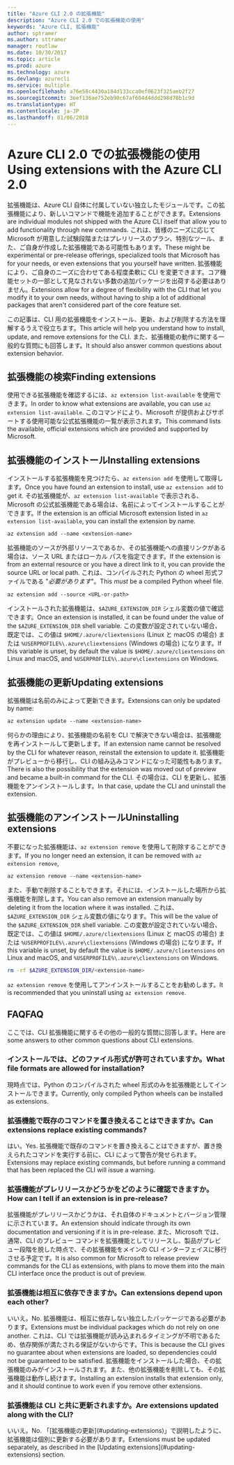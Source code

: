 ```yaml
---
title: "Azure CLI 2.0 の拡張機能"
description: "Azure CLI 2.0 での拡張機能の使用"
keywords: "Azure CLI, 拡張機能"
author: sptramer
ms.author: sttramer
manager: routlaw
ms.date: 10/30/2017
ms.topic: article
ms.prod: azure
ms.technology: azure
ms.devlang: azurecli
ms.service: multiple
ms.openlocfilehash: a76e58c4430a184d133cca0ef0623f325aeb2f27
ms.sourcegitcommit: 3eef136ae752eb90c67af604d4ddd298d70b1c9d
ms.translationtype: HT
ms.contentlocale: ja-JP
ms.lasthandoff: 01/06/2018
---
```

# <a name="using-extensions-with-the-azure-cli-20"></a><span data-ttu-id="a0a51-104">Azure CLI 2.0 での拡張機能の使用</span><span class="sxs-lookup"><span data-stu-id="a0a51-104">Using extensions with the Azure CLI 2.0</span></span>

<span data-ttu-id="a0a51-105">拡張機能は、Azure CLI 自体に付属していない独立したモジュールです。この拡張機能により、新しいコマンドで機能を追加することができます。</span><span class="sxs-lookup"><span data-stu-id="a0a51-105">Extensions are individual modules not shipped with the Azure CLI itself that allow you to add functionality through new commands.</span></span> <span data-ttu-id="a0a51-106">これは、皆様のニーズに応じて Microsoft が用意した試験段階またはプレリリースのプラン、特別なツール、また、ご自身が作成した拡張機能である可能性もあります。</span><span class="sxs-lookup"><span data-stu-id="a0a51-106">These might be experimental or pre-release offerings, specialized tools that Microsoft has for your needs, or even extensions that you yourself have written.</span></span> <span data-ttu-id="a0a51-107">拡張機能により、ご自身のニーズに合わせてある程度柔軟に CLI を変更できます。コア機能セットの一部として見なされない多数の追加パッケージを出荷する必要はありません。</span><span class="sxs-lookup"><span data-stu-id="a0a51-107">Extensions allow for a degree of flexibility with the CLI that let you modify it to your own needs, without having to ship a lot of additional packages that aren't considered part of the core feature set.</span></span>

<span data-ttu-id="a0a51-108">この記事は、CLI 用の拡張機能をインストール、更新、および削除する方法を理解するうえで役立ちます。</span><span class="sxs-lookup"><span data-stu-id="a0a51-108">This article will help you understand how to install, update, and remove extensions for the CLI.</span></span> <span data-ttu-id="a0a51-109">また、拡張機能の動作に関する一般的な質問にも回答します。</span><span class="sxs-lookup"><span data-stu-id="a0a51-109">It should also answer common questions about extension behavior.</span></span>

## <a name="finding-extensions"></a><span data-ttu-id="a0a51-110">拡張機能の検索</span><span class="sxs-lookup"><span data-stu-id="a0a51-110">Finding extensions</span></span>

<span data-ttu-id="a0a51-111">使用できる拡張機能を確認するには、`az extension list-available` を使用できます。</span><span class="sxs-lookup"><span data-stu-id="a0a51-111">In order to know what extensions are available, you can use `az extension list-available`.</span></span> <span data-ttu-id="a0a51-112">このコマンドにより、Microsoft が提供およびサポートする使用可能な公式拡張機能の一覧が表示されます。</span><span class="sxs-lookup"><span data-stu-id="a0a51-112">This command lists the available, official extensions which are provided and supported by Microsoft.</span></span>

## <a name="installing-extensions"></a><span data-ttu-id="a0a51-113">拡張機能のインストール</span><span class="sxs-lookup"><span data-stu-id="a0a51-113">Installing extensions</span></span>

<span data-ttu-id="a0a51-114">インストールする拡張機能を見つけたら、`az extension add` を使用して取得します。</span><span class="sxs-lookup"><span data-stu-id="a0a51-114">Once you have found an extension to install, use `az extension add` to get it.</span></span> <span data-ttu-id="a0a51-115">その拡張機能が、`az extension list-available` で表示される、Microsoft の公式拡張機能である場合は、名前によってインストールすることができます。</span><span class="sxs-lookup"><span data-stu-id="a0a51-115">If the extension is an official Microsoft extension listed in `az extension list-available`, you can install the extension by name.</span></span>

```azurecli
az extension add --name <extension-name>
```

<span data-ttu-id="a0a51-116">拡張機能のソースが外部リソースであるか、その拡張機能への直接リンクがある場合は、ソース URL またはローカル パスを指定できます。</span><span class="sxs-lookup"><span data-stu-id="a0a51-116">If the extension is from an external resource or you have a direct link to it, you can provide the source URL or local path.</span></span> <span data-ttu-id="a0a51-117">これは、コンパイルされた Python の wheel 形式ファイルである "_必要があります_"。</span><span class="sxs-lookup"><span data-stu-id="a0a51-117">This _must_ be a compiled Python wheel file.</span></span>

```azurecli
az extension add --source <URL-or-path>
```

<span data-ttu-id="a0a51-118">インストールされた拡張機能は、`$AZURE_EXTENSION_DIR` シェル変数の値で確認できます。</span><span class="sxs-lookup"><span data-stu-id="a0a51-118">Once an extension is installed, it can be found under the value of the `$AZURE_EXTENSION_DIR` shell variable.</span></span> <span data-ttu-id="a0a51-119">この変数が設定されていない場合、既定では、この値は `$HOME/.azure/cliextensions` (Linux と macOS の場合) または `%USERPROFILE%\.azure\cliextensions` (Windows の場合) になります。</span><span class="sxs-lookup"><span data-stu-id="a0a51-119">If this variable is unset, by default the value is `$HOME/.azure/cliextensions` on Linux and macOS, and `%USERPROFILE%\.azure\cliextensions` on Windows.</span></span>

## <a name="updating-extensions"></a><span data-ttu-id="a0a51-120">拡張機能の更新</span><span class="sxs-lookup"><span data-stu-id="a0a51-120">Updating extensions</span></span>

<span data-ttu-id="a0a51-121">拡張機能は名前のみによって更新できます。</span><span class="sxs-lookup"><span data-stu-id="a0a51-121">Extensions can only be updated by name:</span></span>

```azurecli
az extension update --name <extension-name>
```

<span data-ttu-id="a0a51-122">何らかの理由により、拡張機能の名前を CLI で解決できない場合は、拡張機能を再インストールして更新します。</span><span class="sxs-lookup"><span data-stu-id="a0a51-122">If an extension name cannot be resolved by the CLI for whatever reason, reinstall the extension to update it.</span></span> <span data-ttu-id="a0a51-123">拡張機能がプレビューから移行し、CLI の組み込みコマンドになった可能性もあります。</span><span class="sxs-lookup"><span data-stu-id="a0a51-123">There is also the possibility that the extension was moved out of preview and became a built-in command for the CLI.</span></span> <span data-ttu-id="a0a51-124">その場合は、CLI を更新し、拡張機能をアンインストールします。</span><span class="sxs-lookup"><span data-stu-id="a0a51-124">In that case, update the CLI and uninstall the extension.</span></span>

## <a name="uninstalling-extensions"></a><span data-ttu-id="a0a51-125">拡張機能のアンインストール</span><span class="sxs-lookup"><span data-stu-id="a0a51-125">Uninstalling extensions</span></span>

<span data-ttu-id="a0a51-126">不要になった拡張機能は、`az extension remove` を使用して削除することができます。</span><span class="sxs-lookup"><span data-stu-id="a0a51-126">If you no longer need an extension, it can be removed with `az extension remove`,</span></span>

```azurecli
az extension remove --name <extension-name>
```

<span data-ttu-id="a0a51-127">また、手動で削除することもできます。それには、インストールした場所から拡張機能を削除します。</span><span class="sxs-lookup"><span data-stu-id="a0a51-127">You can also remove an extension manually by deleting it from the location where it was installed.</span></span> <span data-ttu-id="a0a51-128">これは、`$AZURE_EXTENSION_DIR` シェル変数の値になります。</span><span class="sxs-lookup"><span data-stu-id="a0a51-128">This will be the value of the `$AZURE_EXTENSION_DIR` shell variable.</span></span> <span data-ttu-id="a0a51-129">この変数が設定されていない場合、既定では、この値は `$HOME/.azure/cliextensions` (Linux と macOS の場合) または `%USERPROFILE%\.azure\cliextensions` (Windows の場合) になります。</span><span class="sxs-lookup"><span data-stu-id="a0a51-129">If this variable is unset, by default the value is `$HOME/.azure/cliextensions` on Linux and macOS, and `%USERPROFILE%\.azure\cliextensions` on Windows.</span></span>

```bash
rm -rf $AZURE_EXTENSION_DIR/<extension-name>
```

<span data-ttu-id="a0a51-130">`az extension remove` を使用してアンインストールすることをお勧めします。</span><span class="sxs-lookup"><span data-stu-id="a0a51-130">It is recommended that you uninstall using `az extension remove`.</span></span>

## <a name="faq"></a><span data-ttu-id="a0a51-131">FAQ</span><span class="sxs-lookup"><span data-stu-id="a0a51-131">FAQ</span></span>

<span data-ttu-id="a0a51-132">ここでは、CLI 拡張機能に関するその他の一般的な質問に回答します。</span><span class="sxs-lookup"><span data-stu-id="a0a51-132">Here are some answers to other common questions about CLI extensions.</span></span>

### <a name="what-file-formats-are-allowed-for-installation"></a><span data-ttu-id="a0a51-133">インストールでは、どのファイル形式が許可されていますか。</span><span class="sxs-lookup"><span data-stu-id="a0a51-133">What file formats are allowed for installation?</span></span>

<span data-ttu-id="a0a51-134">現時点では、Python のコンパイルされた wheel 形式のみを拡張機能としてインストールできます。</span><span class="sxs-lookup"><span data-stu-id="a0a51-134">Currently, only compiled Python wheels can be installed as extensions.</span></span>

### <a name="can-extensions-replace-existing-commands"></a><span data-ttu-id="a0a51-135">拡張機能で既存のコマンドを置き換えることはできますか。</span><span class="sxs-lookup"><span data-stu-id="a0a51-135">Can extensions replace existing commands?</span></span>

<span data-ttu-id="a0a51-136">はい。</span><span class="sxs-lookup"><span data-stu-id="a0a51-136">Yes.</span></span> <span data-ttu-id="a0a51-137">拡張機能で既存のコマンドを置き換えることはできますが、置き換えられたコマンドを実行する前に、CLI によって警告が発せられます。</span><span class="sxs-lookup"><span data-stu-id="a0a51-137">Extensions may replace existing commands, but before running a command that has been replaced the CLI will issue a warning.</span></span>

### <a name="how-can-i-tell-if-an-extension-is-in-pre-release"></a><span data-ttu-id="a0a51-138">拡張機能がプレリリースかどうかをどのように確認できますか。</span><span class="sxs-lookup"><span data-stu-id="a0a51-138">How can I tell if an extension is in pre-release?</span></span>

<span data-ttu-id="a0a51-139">拡張機能がプレリリースかどうかは、それ自体のドキュメントとバージョン管理に示されています。</span><span class="sxs-lookup"><span data-stu-id="a0a51-139">An extension should indicate through its own documentation and versioning if it is in pre-release.</span></span> <span data-ttu-id="a0a51-140">また、Microsoft では、通常、CLI のプレビュー コマンドを拡張機能としてリリースし、製品がプレビュー段階を脱した時点で、その拡張機能をメインの CLI インターフェイスに移行させる予定です。</span><span class="sxs-lookup"><span data-stu-id="a0a51-140">It is also common for Microsoft to release preview commands for the CLI as extensions, with plans to move them into the main CLI interface once the product is out of preview.</span></span>

### <a name="can-extensions-depend-upon-each-other"></a><span data-ttu-id="a0a51-141">拡張機能は相互に依存できますか。</span><span class="sxs-lookup"><span data-stu-id="a0a51-141">Can extensions depend upon each other?</span></span>

<span data-ttu-id="a0a51-142">
いいえ。</span><span class="sxs-lookup"><span data-stu-id="a0a51-142">No.</span></span> <span data-ttu-id="a0a51-143">拡張機能は、相互に依存しない独立したパッケージである必要があります。</span><span class="sxs-lookup"><span data-stu-id="a0a51-143">Extensions must be individual packages which do not rely on one another.</span></span> <span data-ttu-id="a0a51-144">これは、CLI では拡張機能が読み込まれるタイミングが不明であるため、依存関係が満たされる保証がないからです。</span><span class="sxs-lookup"><span data-stu-id="a0a51-144">This is because the CLI gives no guarantee about when extensions are loaded, so dependencies could not be guaranteed to be satisfied.</span></span> <span data-ttu-id="a0a51-145">拡張機能をインストールした場合、その拡張機能のみがインストールされます。また、他の拡張機能を削除しても、その拡張機能は動作し続けます。</span><span class="sxs-lookup"><span data-stu-id="a0a51-145">Installing an extension installs that extension only, and it should continue to work even if you remove other extensions.</span></span>

### <a name="are-extensions-updated-along-with-the-cli"></a><span data-ttu-id="a0a51-146">拡張機能は CLI と共に更新されますか。</span><span class="sxs-lookup"><span data-stu-id="a0a51-146">Are extensions updated along with the CLI?</span></span>

<span data-ttu-id="a0a51-147">
いいえ。</span><span class="sxs-lookup"><span data-stu-id="a0a51-147">No.</span></span> <span data-ttu-id="a0a51-148">「[拡張機能の更新](#updating-extensions)」で説明したように、拡張機能は個別に更新する必要があります。</span><span class="sxs-lookup"><span data-stu-id="a0a51-148">Extensions must be updated separately, as described in the [Updating extensions](#updating-extensions) section.</span></span>
